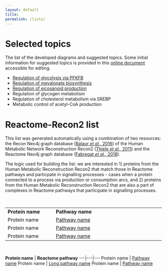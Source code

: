 ```yaml
---
layout: default
title: 
permalink: /lists/
---
```



# Selected topics

The list of the developed diagrams and suggested topics. Some initial information for suggested topics is provided in this [online document](https://docs.google.com/document/d/1gk5YU7tp95t3LJwD252geeZupY-QJU6CikFAbsRQeRI/edit?usp=sharing) accessible for editing.

* <a href="/glycolysis/">Regulation of glycolysis via PFKFB</a>
* <a href="/mevalonate/">Regulation of mevalonate biosynthesis</a>
* <a href="/eicosanoids/">Regulation of eicosanoid production</a>
* Regulation of glycogen metabolism
* Regulation of cholesterol metabolism via SREBP
* Metabolic control of acetyl-CoA production

# Reactome-Recon2 list

This list was generated automatically using a combination of two resources: the Recon Neo4j graph database ([Balaur *et al*., 2016](https://doi.org/10.1093/bioinformatics/btw731)) of the Human Metabolic Network Reconstruction Recon2 ([Thiele *et al*., 2011](https://doi.org/10.1038/nbt.2488)) and the Reactome Neo4j graph database ([Fabregat *et al*., 2018](https://doi.org/10.1371/journal.pcbi.1005968)).

The logic used for building the list: we are interested in 1) proteins from the Human Metabolic Reconstruction Recon2 that match those in Reactome pathways and particpate in signalling processes - cases when a protein connected to a process via production or consumption arcs, and 2) proteins from the Human Metabolic Reconstruction Recon2 that are also a part of complexes in Reactome pathways that participate in signalling processes.

<br />

<table>
    <tr>
      <td style="width: 160px;"><strong>Protein name</strong></td>
      <td style="width: 400px;"><strong>Pathway name</strong></td>
    </tr>
    <tr>
      <td>Protein name</td>
      <td><a href="https://reactome.org/PathwayBrowser/">Pathway name</a></td>
    </tr>
    <tr>
      <td>Protein name</td>
      <td><a href="https://reactome.org/PathwayBrowser/">Pathway name</a></td>
    </tr>
    <tr>
      <td>Protein name</td>
      <td><a href="https://reactome.org/PathwayBrowser/">Pathway name</a></td>
    </tr>
</table>

<br />

**Protein name** | **Reactome pathway** 
---|---|---
Protein name | [Pathway name](https://reactome.org/)
Protein name | [Long pathway name](https://reactome.org/)
Protein name | [Pathway name](https://reactome.org/)
